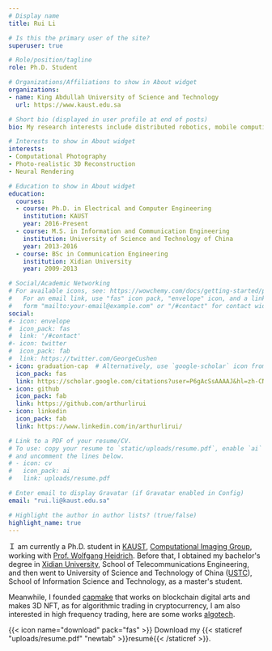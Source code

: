 ```yaml
---
# Display name
title: Rui Li

# Is this the primary user of the site?
superuser: true

# Role/position/tagline
role: Ph.D. Student

# Organizations/Affiliations to show in About widget
organizations:
- name: King Abdullah University of Science and Technology
  url: https://www.kaust.edu.sa

# Short bio (displayed in user profile at end of posts)
bio: My research interests include distributed robotics, mobile computing and programmable matter.

# Interests to show in About widget
interests:
- Computational Photography
- Photo-realistic 3D Reconstruction
- Neural Rendering

# Education to show in About widget
education:
  courses:
  - course: Ph.D. in Electrical and Computer Engineering
    institution: KAUST
    year: 2016-Present
  - course: M.S. in Information and Communication Engineering
    institution: University of Science and Technology of China
    year: 2013-2016
  - course: BSc in Communication Engineering
    institution: Xidian University
    year: 2009-2013

# Social/Academic Networking
# For available icons, see: https://wowchemy.com/docs/getting-started/page-builder/#icons
#   For an email link, use "fas" icon pack, "envelope" icon, and a link in the
#   form "mailto:your-email@example.com" or "/#contact" for contact widget.
social:
#- icon: envelope
#  icon_pack: fas
#  link: '/#contact'
#- icon: twitter
#  icon_pack: fab
#  link: https://twitter.com/GeorgeCushen
- icon: graduation-cap  # Alternatively, use `google-scholar` icon from `ai` icon pack
  icon_pack: fas
  link: https://scholar.google.com/citations?user=P6gAcSsAAAAJ&hl=zh-CN
- icon: github
  icon_pack: fab
  link: https://github.com/arthurlirui
- icon: linkedin
  icon_pack: fab
  link: https://www.linkedin.com/in/arthurlirui/

# Link to a PDF of your resume/CV.
# To use: copy your resume to `static/uploads/resume.pdf`, enable `ai` icons in `params.toml`, 
# and uncomment the lines below.
# - icon: cv
#   icon_pack: ai
#   link: uploads/resume.pdf

# Enter email to display Gravatar (if Gravatar enabled in Config)
email: "rui.li@kaust.edu.sa"

# Highlight the author in author lists? (true/false)
highlight_name: true
---
```


Ｉ am currently a Ph.D. student in [KAUST](https://www.kaust.edu.sa), [Computational Imaging Group](https://vccimaging.org), working with [Prof. Wolfgang Heidrich](https://vccimaging.org/People/heidriw/). Before that, I obtained my bachelor's degree in [Xidian University](https://en.xidian.edu.cn/), School of Telecommunications Engineering, and then went to University of Science and Technology of China ([USTC](https://en.ustc.edu.cn/)), School of Information Science and Technology, as a master's student. 

Meanwhile, I founded [capmake](capmake.com) that works on blockchain digital arts and makes 3D NFT, as for algorithmic trading in cryptocurrency, I am also interested in high frequency trading, here are some works [algotech](www.algotech.cc).

{{< icon name="download" pack="fas" >}} Download my {{< staticref "uploads/resume.pdf" "newtab" >}}resumé{{< /staticref >}}.
